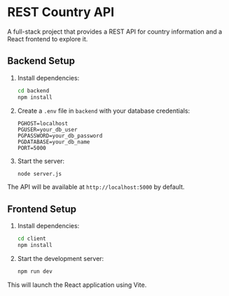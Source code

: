 # REST Country API

A full-stack project that provides a REST API for country information and a React frontend to explore it.

## Backend Setup

1. Install dependencies:
   ```bash
   cd backend
   npm install
   ```
2. Create a `.env` file in `backend` with your database credentials:
   ```env
   PGHOST=localhost
   PGUSER=your_db_user
   PGPASSWORD=your_db_password
   PGDATABASE=your_db_name
   PORT=5000
   ```
3. Start the server:
   ```bash
   node server.js
   ```

The API will be available at `http://localhost:5000` by default.

## Frontend Setup

1. Install dependencies:
   ```bash
   cd client
   npm install
   ```
2. Start the development server:
   ```bash
   npm run dev
   ```

This will launch the React application using Vite.

